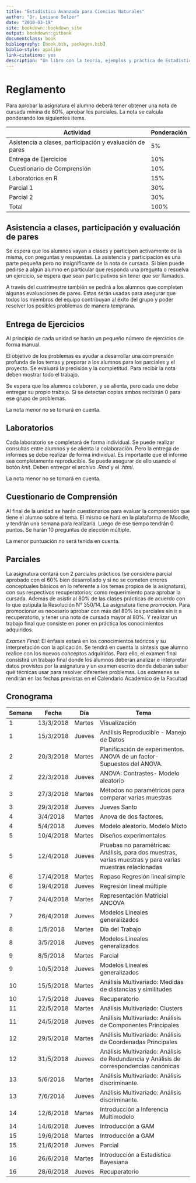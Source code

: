 ```yaml
--- 
title: "Estadística Avanzada para Ciencias Naturales"
author: "Dr. Luciano Selzer"
date: "2018-03-19"
site: bookdown::bookdown_site
output: bookdown::gitbook
documentclass: book
bibliography: [book.bib, packages.bib]
biblio-style: apalike
link-citations: yes
description: "Un libro con la teoría, ejemplos y práctica de Estadística Avanzada para Ciencias Naturales."
---
```


# Reglamento


Para aprobar la asignatura el alumno deberá tener obtener una nota de cursada
mínina de 60%, aprobar los parciales. La nota se calcula ponderando los
siguientes items.

| Actividad                                                | Ponderación |
|----------------------------------------------------------|-------------|
| Asistencia a clases, participación y evaluación de pares | 5%          |
| Entrega de Ejercicios                                    | 10%         |
| Cuestionario de Comprensión                              | 10%         |
| Laboratorios en R                                        | 15%         |
| Parcial 1                                                | 30%         |
| Parcial 2                                                | 30%         |
| Total                                                    | 100%        |

## Asistencia a clases, participación y evaluación de pares


Se espera que los alumnos vayan a clases y participen activamente de la misma,
con preguntas y respuestas. La asistencia y participación es una parte pequeña
pero no insignificante de la nota de cursada. Si bien puede pedirse a algún
alumno en particular que responda una pregunta o resuelva un ejercicio, se
espera que sean participativos sin tener que ser llamados.

A través del cuatrimestre también se pedirá a los alumnos que completen algunas
evaluaciones de pares. Estas serán usadas para asegurar que todos los miembros
del equipo contribuyan al éxito del grupo y poder resolver los posibles
problemas de manera temprana.

## Entrega de Ejercicios


Al principio de cada unidad se harán un pequeño número de ejercicios de forma
manual.

El objetivo de los problemas es ayudar a desarrollar una comprensión profunda de
los temas y preparar a los alumnos para los parciales y el proyecto. Se evaluará
la precisión y la completitud. Para recibir la nota deben mostrar todo el
trabajo.

Se espera que los alumnos colaboren, y se alienta, pero cada uno debe entregar
su propio trabajo. Si se detectan copias ambos recibirán 0 para ese grupo de
problemas.

La nota menor no se tomará en cuenta.

## Laboratorios


Cada laboratorio se completará de forma individual. Se puede realizar
consultas entre alumnos y se alienta la colaboración. Pero la entrega de
informes se debe realizar de forma individual. Es importante que el informe sea
completamente reproducible. Se puede asegurar de ello usando el botón *knit*.
Deben entregar el archivo *.Rmd* y el *.html*.

La nota menor no se tomará en cuenta.

## Cuestionario de Comprensión


Al final de la unidad se harán cuestionarios para evaluar la comprensión que
tiene el alumno sobre el tema. El mismo se hará en la plataforma de Moodle, y
tendrán una semana para realizarla. Luego de ese tiempo tendrán 0 puntos. Se
harán 10 preguntas de elección múltiple.

La menor puntuación no será tenida en cuenta.

## Parciales


La asignatura contará con 2 parciales prácticos (se considera parcial aprobado
con el 60% bien desarrollado y si no se cometen errores conceptuales básicos en
lo referente a los temas propios de la asignatura), con sus respectivos
recuperatorios; como requerimiento para aprobar la cursada. Además de asistir al
80% de las clases prácticas de acuerdo con lo que estipula la Resolución N°
350/14. La asignatura tiene *promoción*. Para promocionar es necesario aprobar con
más del 80% los parciales sin ir a recuperatorio, y tener una nota de cursada
mayor al 80%. Y realizar un trabajo final que consiste en poner en práctica los
conocimientos adquiridos.

*Examen Final*: El énfasis estará en los conocimientos teóricos y su
interpretación con la aplicación. Se tendrá en cuenta la síntesis que alumno
realice con los nuevos conceptos adquiridos. Para ello, el examen final
consistirá un trabajo final donde los alumnos deberán analizar e interpretar
datos provistos por la asignatura y un examen escrito donde deberán saber qué
técnicas usar para resolver diferentes problemas. Los exámenes se rendirán en
las fechas previstas en el Calendario Académico de la Facultad


## Cronograma

| Semana | Fecha     | Día    | Tema                                                                                                      |
|--------|-----------|--------|-----------------------------------------------------------------------------------------------------------|
| 1      | 13/3/2018 | Martes | Visualización                                                                                             |
| 1      | 15/3/2018 | Jueves | Análisis Reproducible - Manejo de Datos                                                                   |
| 2      | 20/3/2018 | Martes | Planificación de experimentos. ANOVA de un factor- Supuestos del ANOVA.                                   |
| 2      | 22/3/2018 | Jueves | ANOVA: Contrastes- Modelo aleatorio                                                                       |
| 3      | 27/3/2018 | Martes | Métodos no paramétricos para comparar varias muestras                                                     |
| 3      | 29/3/2018 | Jueves | Jueves Santo                                                                                              |
| 4      | 3/4/2018  | Martes | Anova de dos factores.                                                                                    |
| 4      | 5/4/2018  | Jueves | Modelo aleatorio. Modelo Mixto                                                                            |
| 5      | 10/4/2018 | Martes | Diseños experimentales                                                                                    |
| 5      | 12/4/2018 | Jueves | Pruebas no paramétricas: Análisis, para dos muestras, varias muestras y para varias muestras relacionadas |
| 6      | 17/4/2018 | Martes | Repaso Regresión lineal simple                                                                            |
| 6      | 19/4/2018 | Jueves | Regresión lineal múltiple                                                                                 |
| 7      | 24/4/2018 | Martes | Representación Matricial ANCOVA                                                                           |
| 7      | 26/4/2018 | Jueves | Modelos Lineales generalizados                                                                            |
| 8      | 1/5/2018  | Martes | Día del Trabajo                                                                                           |
| 8      | 3/5/2018  | Jueves | Modelos Lineales generalizados                                                                            |
| 9      | 8/5/2018  | Martes | Parcial                                                                                                   |
| 9      | 10/5/2018 | Jueves | Modelos Lineales generalizados                                                                            |
| 10     | 15/5/2018 | Martes | Análisis Multivariado: Medidas de distancias y similitudes                                                |
| 10     | 17/5/2018 | Jueves | Recuperatorio                                                                                             |
| 11     | 22/5/2018 | Martes | Análisis Multivariado: Clusters                                                                           |
| 11     | 24/5/2018 | Jueves | Análisis Multivariado: Análisis de Componentes Principales                                                |
| 12     | 29/5/2018 | Martes | Análisis Multivariado: Análisis de Coordenadas Principales                                                |
| 12     | 31/5/2018 | Jueves | Análisis Multivariado: Análisis de Redundancia y Análisis de correspondencias canónicas                   |
| 13     | 5/6/2018  | Martes | Análisis Multivariado: Análisis discriminante.                                                            |
| 13     | 7/6/2018  | Jueves | Análisis Multivariado: Análisis discriminante.                                                            |
| 14     | 12/6/2018 | Martes | Introducción a Inferencia Multimodelo                                                                     |
| 14     | 14/6/2018 | Jueves | Introducción a GAM                                                                                        |
| 15     | 19/6/2018 | Martes | Introducción a GAM                                                                                        |
| 15     | 21/6/2018 | Jueves | Parcial                                                                                                   |
| 16     | 26/6/2018 | Martes | Introducción a Estadística Bayesiana                                                                      |
| 16     | 28/6/2018 | Jueves | Recuperatorio                                                                                             |

